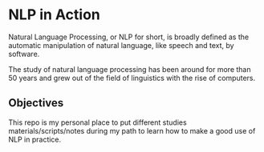 # NLP in Action

Natural Language Processing, or NLP for short, is broadly defined as the automatic manipulation of natural language, like speech and text, by software.

The study of natural language processing has been around for more than 50 years and grew out of the field of linguistics with the rise of computers.

## Objectives

This repo is my personal place to put different studies materials/scripts/notes during my path to learn how to make a good use of NLP in practice.

